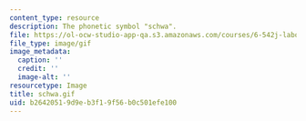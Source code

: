 ```yaml
---
content_type: resource
description: The phonetic symbol "schwa".
file: https://ol-ocw-studio-app-qa.s3.amazonaws.com/courses/6-542j-laboratory-on-the-physiology-acoustics-and-perception-of-speech-fall-2005/b26420519d9eb3f19f56b0c501efe100_schwa.gif
file_type: image/gif
image_metadata:
  caption: ''
  credit: ''
  image-alt: ''
resourcetype: Image
title: schwa.gif
uid: b2642051-9d9e-b3f1-9f56-b0c501efe100
---
```

